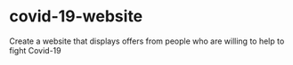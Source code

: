 # covid-19-website
Create a website that displays offers from people who are willing to help to fight Covid-19
